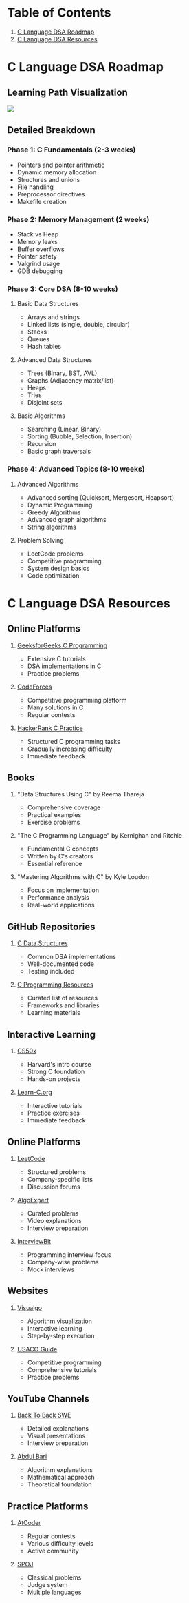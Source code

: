 # Table of Contents
1. [C Language DSA Roadmap](#c-language-dsa-roadmap)
2. [C Language DSA Resources](#c-language-dsa-resources)

# C Language DSA Roadmap

## Learning Path Visualization
[![](https://mermaid.ink/img/pako:eNqFUrluwzAM_RVBczL0mDwUcKxcQ4AA7lQ7A2MxtgFLCnQECIL8exUd7VC01SKR7_GJetSNdoojLWiv4TyQd9ZK4lfZ1Ba0PZD5_I0smoqsnOQgUFqYzCFyFgGsmh0Kpa9kBxJ6fFASXgWcNQswY0cYWCC11a6zTmPWYIGzbEp-Adkh_5O2SlLl1Cs92kFkeBng9bfKD8YqMmKwDsGm2Wt1nFCQWk2XUfaJugnotqmvxnqQoRl76bGIGneMTrV0P4BB8lT4h4a-TEuTMXFDyX-tei5ItC3XVP_XvPiblEbC6jJXpWkt0yP_13gtSDYpayRTNnHbfmnQGRWoBYzc_47bI91SO_gBt7TwR44ncJN9qNw9FZxV9VV2tPCzwxnVyvVDDtyZg0U2gm9G5OQZ5IdSPjz5L4X3TwxRxxs?type=png)](https://mermaid.live/edit#pako:eNqFUrluwzAM_RVBczL0mDwUcKxcQ4AA7lQ7A2MxtgFLCnQECIL8exUd7VC01SKR7_GJetSNdoojLWiv4TyQd9ZK4lfZ1Ba0PZD5_I0smoqsnOQgUFqYzCFyFgGsmh0Kpa9kBxJ6fFASXgWcNQswY0cYWCC11a6zTmPWYIGzbEp-Adkh_5O2SlLl1Cs92kFkeBng9bfKD8YqMmKwDsGm2Wt1nFCQWk2XUfaJugnotqmvxnqQoRl76bGIGneMTrV0P4BB8lT4h4a-TEuTMXFDyX-tei5ItC3XVP_XvPiblEbC6jJXpWkt0yP_13gtSDYpayRTNnHbfmnQGRWoBYzc_47bI91SO_gBt7TwR44ncJN9qNw9FZxV9VV2tPCzwxnVyvVDDtyZg0U2gm9G5OQZ5IdSPjz5L4X3TwxRxxs)

## Detailed Breakdown

### Phase 1: C Fundamentals (2-3 weeks)
- Pointers and pointer arithmetic
- Dynamic memory allocation
- Structures and unions
- File handling
- Preprocessor directives
- Makefile creation

### Phase 2: Memory Management (2 weeks)
- Stack vs Heap
- Memory leaks
- Buffer overflows
- Pointer safety
- Valgrind usage
- GDB debugging

### Phase 3: Core DSA (8-10 weeks)
1. Basic Data Structures
   - Arrays and strings
   - Linked lists (single, double, circular)
   - Stacks
   - Queues
   - Hash tables

2. Advanced Data Structures
   - Trees (Binary, BST, AVL)
   - Graphs (Adjacency matrix/list)
   - Heaps
   - Tries
   - Disjoint sets

3. Basic Algorithms
   - Searching (Linear, Binary)
   - Sorting (Bubble, Selection, Insertion)
   - Recursion
   - Basic graph traversals

### Phase 4: Advanced Topics (8-10 weeks)
1. Advanced Algorithms
   - Advanced sorting (Quicksort, Mergesort, Heapsort)
   - Dynamic Programming
   - Greedy Algorithms
   - Advanced graph algorithms
   - String algorithms

2. Problem Solving
   - LeetCode problems
   - Competitive programming
   - System design basics
   - Code optimization

# C Language DSA Resources

## Online Platforms
1. [GeeksforGeeks C Programming](https://www.geeksforgeeks.org/c-programming-language/)
   - Extensive C tutorials
   - DSA implementations in C
   - Practice problems

2. [CodeForces](https://codeforces.com/)
   - Competitive programming platform
   - Many solutions in C
   - Regular contests

3. [HackerRank C Practice](https://www.hackerrank.com/domains/c)
   - Structured C programming tasks
   - Gradually increasing difficulty
   - Immediate feedback

## Books
1. "Data Structures Using C" by Reema Thareja
   - Comprehensive coverage
   - Practical examples
   - Exercise problems

2. "The C Programming Language" by Kernighan and Ritchie
   - Fundamental C concepts
   - Written by C's creators
   - Essential reference

3. "Mastering Algorithms with C" by Kyle Loudon
   - Focus on implementation
   - Performance analysis
   - Real-world applications

## GitHub Repositories
1. [C Data Structures](https://github.com/fragglet/c-algorithms)
   - Common DSA implementations
   - Well-documented code
   - Testing included

2. [C Programming Resources](https://github.com/aleksandar-todorovic/awesome-c)
   - Curated list of resources
   - Frameworks and libraries
   - Learning materials

## Interactive Learning
1. [CS50x](https://cs50.harvard.edu/x/)
   - Harvard's intro course
   - Strong C foundation
   - Hands-on projects

2. [Learn-C.org](https://www.learn-c.org/)
   - Interactive tutorials
   - Practice exercises
   - Immediate feedback
  
## Online Platforms
1. [LeetCode](https://leetcode.com/)
   - Structured problems
   - Company-specific lists
   - Discussion forums

2. [AlgoExpert](https://www.algoexpert.io/)
   - Curated problems
   - Video explanations
   - Interview preparation

3. [InterviewBit](https://www.interviewbit.com/)
   - Programming interview focus
   - Company-wise problems
   - Mock interviews

## Websites
1. [Visualgo](https://visualgo.net/)
   - Algorithm visualization
   - Interactive learning
   - Step-by-step execution

2. [USACO Guide](https://usaco.guide/)
   - Competitive programming
   - Comprehensive tutorials
   - Practice problems

## YouTube Channels
1. [Back To Back SWE](https://www.youtube.com/channel/UCmJz2DV1a3yfgrR7GqRtUUA)
   - Detailed explanations
   - Visual presentations
   - Interview preparation

2. [Abdul Bari](https://www.youtube.com/channel/UCZCFT11CWBi3MHNlGf019nw)
   - Algorithm explanations
   - Mathematical approach
   - Theoretical foundation

## Practice Platforms
1. [AtCoder](https://atcoder.jp/)
   - Regular contests
   - Various difficulty levels
   - Active community

2. [SPOJ](https://www.spoj.com/)
   - Classical problems
   - Judge system
   - Multiple languages

